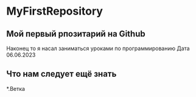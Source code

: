 # MyFirstRepository
## Мой первый рпозитарий на Github
Наконец то я насал заниматься уроками по программированию
Дата 06.06.2023
## Что нам следует ещё знать
*.Ветка
